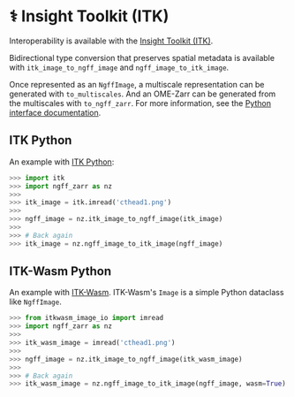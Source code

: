 <!-- SPDX-FileCopyrightText: Copyright (c) Fideus Labs LLC -->
<!-- SPDX-License-Identifier: MIT -->
# ⚕️ Insight Toolkit (ITK)

Interoperability is available with the [Insight Toolkit (ITK)](https://itk.org).

Bidirectional type conversion that preserves spatial metadata is available with
`itk_image_to_ngff_image` and `ngff_image_to_itk_image`.

Once represented as an `NgffImage`, a multiscale representation can be generated
with `to_multiscales`. And an OME-Zarr can be generated from the multiscales
with `to_ngff_zarr`. For more information, see the
[Python interface documentation](./python.md).

## ITK Python

An example with
[ITK Python](https://docs.itk.org/en/latest/learn/python_quick_start.html):

```python
>>> import itk
>>> import ngff_zarr as nz
>>>
>>> itk_image = itk.imread('cthead1.png')
>>>
>>> ngff_image = nz.itk_image_to_ngff_image(itk_image)
>>>
>>> # Back again
>>> itk_image = nz.ngff_image_to_itk_image(ngff_image)
```

## ITK-Wasm Python

An example with [ITK-Wasm](https://wasm.itk.org). ITK-Wasm's `Image` is a simple
Python dataclass like `NgffImage`.

```python
>>> from itkwasm_image_io import imread
>>> import ngff_zarr as nz
>>>
>>> itk_wasm_image = imread('cthead1.png')
>>>
>>> ngff_image = nz.itk_image_to_ngff_image(itk_wasm_image)
>>>
>>> # Back again
>>> itk_wasm_image = nz.ngff_image_to_itk_image(ngff_image, wasm=True)
```
